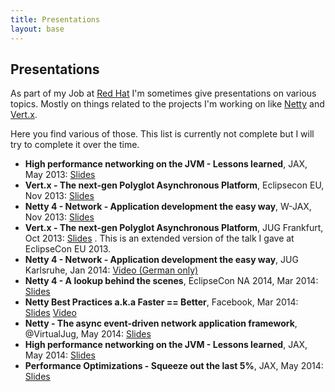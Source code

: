 ```yaml
---
title: Presentations
layout: base
---
```


## Presentations

As part of my Job at [Red Hat](http://www.redhat.com) I'm sometimes give presentations on various topics. Mostly on things related to the projects I'm working on like [Netty](http://netty.io) and [Vert.x](http://vertx.io).

Here you find various of those. This list is currently not complete but I will try to complete it over the time.

  * __High performance networking on the JVM - Lessons learned__, JAX, May 2013:  [Slides](/presentations/2013-jax-networking-on-jvm)
  * __Vert.x - The next-gen Polyglot Asynchronous Platform__, Eclipsecon EU, Nov 2013:  [Slides](/presentations/2013-eclipsecon-eu-vertx)
  * __Netty 4 - Network - Application development the easy way__, W-JAX, Nov 2013:  [Slides](/presentations/2013-wjax-netty)
  * __Vert.x - The next-gen Polyglot Asynchronous Platform__, JUG Frankfurt, Oct 2013:  [Slides](/presentations/2013-jugffm-vertx) . This is an extended version of the talk I gave at EclipseCon EU 2013.
  * __Netty 4 - Network - Application development the easy way__, JUG Karlsruhe, Jan 2014:  [Video (German only)](http://parleys.com/play/52efea9be4b0e5728b25ef0a)
  * __Netty 4 - A lookup behind the scenes__, EclipseCon NA 2014, Mar 2014:  [Slides](/presentations/2014-eclipsecon-na-netty/slides.html)
  * __Netty Best Practices a.k.a Faster == Better__, Facebook, Mar 2014:  [Slides](/presentations/2014-facebook-eng-netty/slides.html) [Video](https://www.youtube.com/watch?v=_GRIyCMNGGI)
  * __Netty - The async event-driven network application framework__, @VirtualJug, May 2014:  [Slides](/presentations/2014-virtualjug-netty/slides.html)
  * __High performance networking on the JVM - Lessons learned__, JAX, May 2014:  [Slides](/presentations/2014-jax-networking-on-jvm/slides.html)
  * __Performance Optimizations - Squeeze out the last 5%__, JAX, May 2014:  [Slides](/presentations/2014-jax-performance-optimizations/slides.html)
